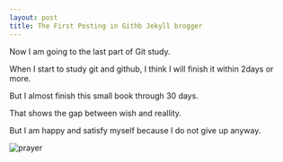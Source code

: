 ```yaml
---
layout: post
title: The First Posting in Githb Jekyll brogger
---
```


Now I am going to the last part of Git study.

When I start to study git and github, I think I will finish it within 2days or more.

But I almost finish this small book through 30 days. 

That shows the gap between wish and reallity. 

But I am happy and satisfy myself because I do not give up anyway. 

![prayer](vbn/images/IMG_1618.jpg)
